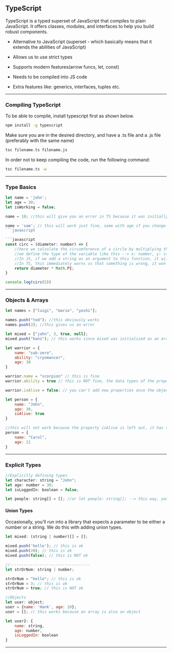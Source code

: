 ## TypeScript 

TypeScript is a typed superset of JavaScript that compiles to plain JavaScript. It offers classes, modules, and interfaces to help you build robust components.

* Alternative to JavaScript (superset - which basically means that it extends the abilities of JavaScript)

* Allows us to use strict types

* Supports modern features(arrow funcs, let, const)

* Needs to be compiled into JS code

* Extra features like: generics, interfaces, tuples etc.

---

### Compiling TypeScript

To be able to compile, install typescript first as shown below.

```bash
npm install -g typescript
```

Make sure you are in the desired directory, and have a .ts file and a .js file (preferably with the same name)

```bash
tsc filename.ts filename.js
```

In order not to keep compiling the code, run the following command:

```bash
tsc filename.ts -w
```

---

### Type Basics

```javascript
let name = 'john';
let age = 30;
let isWorking = false;

name = 10; //this will give you an error in TS because it was initially defined as a type string

name = 'sam'; // this will work just fine, same with age if you change it to another number of isWorking to true
```javascript

```javascript
const circ = (diameter: number) => {
    //here we calculate the circumference of a circle by multiplying the diameter with the 3.14(PI)
    //we define the type of the variable like this --> x: number, y: string
    //In JS, if we add a string as an argument to this function, it will give us NaN
    //In TS, this immediately warns us that something is wrong, it won't compile
    return diameter * Math.PI;
}

console.log(circ(5))
```

---

### Objects & Arrays

```javascript
let names = ["luigi", "mario", "yoshi"];

names.push("tod"); //this obviously works
names.push(3); //this gives us an error
```

```javascript
let mixed = ["john", 3, true, null];
mixed.push("hans"); // this works since mixed was initialized as an array with different data types
```

```javascript
let warrior = {
    name: "sub-zero",
    ability: "cryomancer",
    age: 30
}

warrior.name = "scorpion" // this is fine
warrior.ability = true // this is NOT fine, the data types of the properties of the object are defined when the object is initialized 

warrior.isAlive = false; // you can't add new properties once the object is declared
```

```javascript
let person = {
    name: "John",
    age: 30,
    isAlive: true
}

//this will not work because the property isAlive is left out, it has to be included in TS
person = {
    name: "Carol",
    age: 21
}
```

---

### Explicit Types

```javascript
//Explicitly defining types
let character: string = "John";
let age: number = 30;
let isLoggedIn: boolean = false;

let people: string[] = []; //or let people: string[]; --> this way, you won't be able to push items into the array, first you will need to initialize it like so --> people = [arrItems]
```

#### Union Types

Occasionally, you’ll run into a library that expects a parameter to be either a number or a string. We do this with adding union types.

```javascript
let mixed: (string | number)[] = [];

mixed.push('hello'); // this is ok
mixed.push(20); // this is ok
mixed.push(false); // this is NOT ok

//-----------------------------------
let strOrNum: string | number;

strOrNum = "hello"; // this is ok
strOrNum = 3; // this is ok
strOrNum = true; // this is NOT ok
```

```javascript
//Objects
let user: object;
user = {name: 'Hank', age: 20};
user = []; // this works because an array is also an object

let user2: {
    name: string,
    age: number,
    isLoggedIn: boolean
}
```

---